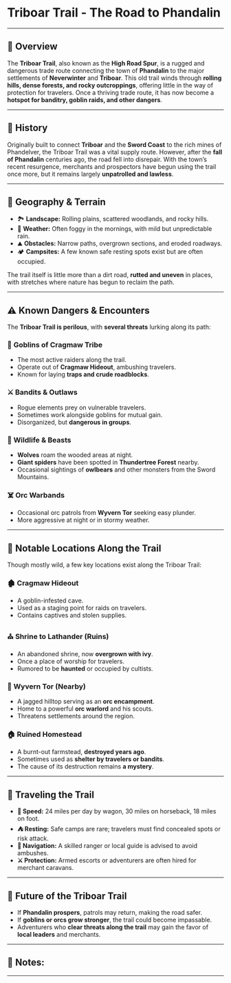 # **Triboar Trail - The Road to Phandalin**

---

## 📍 **Overview**
The **Triboar Trail**, also known as the **High Road Spur**, is a rugged and dangerous trade route connecting the town of **Phandalin** to the major settlements of **Neverwinter** and **Triboar**. 
This old trail winds through **rolling hills, dense forests, and rocky outcroppings**, offering little in the way of protection for travelers. Once a thriving trade route, it has now become a **hotspot for banditry, goblin raids, and other dangers**.

---

## 📜 **History**
Originally built to connect **Triboar** and the **Sword Coast** to the rich mines of Phandelver, the Triboar Trail was a vital supply route. 
However, after the **fall of Phandalin** centuries ago, the road fell into disrepair. With the town’s recent resurgence, merchants and prospectors have begun using the trail once more, but it remains largely **unpatrolled and lawless**.

---

## 🌿 **Geography & Terrain**
- 🏞️ **Landscape:** Rolling plains, scattered woodlands, and rocky hills.
- 🌲 **Weather:** Often foggy in the mornings, with mild but unpredictable rain.
- ⛰️ **Obstacles:** Narrow paths, overgrown sections, and eroded roadways.
- 🏕️ **Campsites:** A few known safe resting spots exist but are often occupied.

The trail itself is little more than a dirt road, **rutted and uneven** in places, with stretches where nature has begun to reclaim the path.

---

## ⚠️ **Known Dangers & Encounters**
The **Triboar Trail is perilous**, with **several threats** lurking along its path:

### 🏹 **Goblins of Cragmaw Tribe**
- The most active raiders along the trail.
- Operate out of **Cragmaw Hideout**, ambushing travelers.
- Known for laying **traps and crude roadblocks**.

### ⚔️ **Bandits & Outlaws**
- Rogue elements prey on vulnerable travelers.
- Sometimes work alongside goblins for mutual gain.
- Disorganized, but **dangerous in groups**.

### 🦅 **Wildlife & Beasts**
- **Wolves** roam the wooded areas at night.
- **Giant spiders** have been spotted in **Thundertree Forest** nearby.
- Occasional sightings of **owlbears** and other monsters from the Sword Mountains.

### ☠️ **Orc Warbands**
- Occasional orc patrols from **Wyvern Tor** seeking easy plunder.
- More aggressive at night or in stormy weather.

---

## 📍 **Notable Locations Along the Trail**
Though mostly wild, a few key locations exist along the Triboar Trail:

### 🏚️ **Cragmaw Hideout**
- A goblin-infested cave.
- Used as a staging point for raids on travelers.
- Contains captives and stolen supplies.

### ⛪ **Shrine to Lathander (Ruins)**
- An abandoned shrine, now **overgrown with ivy**.
- Once a place of worship for travelers.
- Rumored to be **haunted** or occupied by cultists.

### 🏰 **Wyvern Tor (Nearby)**
- A jagged hilltop serving as an **orc encampment**.
- Home to a powerful **orc warlord** and his scouts.
- Threatens settlements around the region.

### 🏠 **Ruined Homestead**
- A burnt-out farmstead, **destroyed years ago**.
- Sometimes used as **shelter by travelers or bandits**.
- The cause of its destruction remains **a mystery**.

---

## 🚶 **Traveling the Trail**
- **🚗 Speed:** 24 miles per day by wagon, 30 miles on horseback, 18 miles on foot.
- **⛺ Resting:** Safe camps are rare; travelers must find concealed spots or risk attack.
- **🧭 Navigation:** A skilled ranger or local guide is advised to avoid ambushes.
- **⚔️ Protection:** Armed escorts or adventurers are often hired for merchant caravans.

---

## 🔮 **Future of the Triboar Trail**
- If **Phandalin prospers**, patrols may return, making the road safer.
- If **goblins or orcs grow stronger**, the trail could become impassable.
- Adventurers who **clear threats along the trail** may gain the favor of **local leaders** and merchants.

---

## 📌 **Notes:**

---
